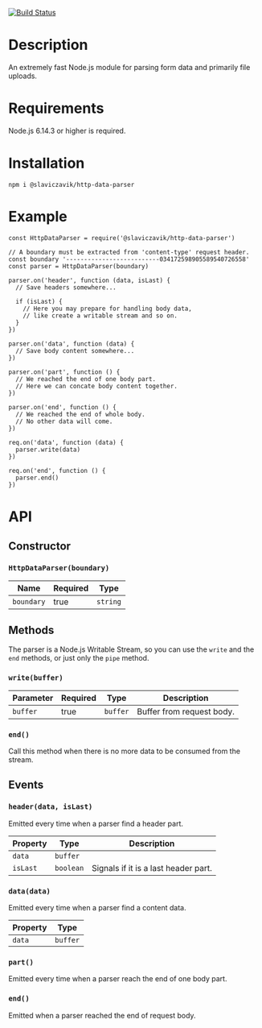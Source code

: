 [![Build Status](https://travis-ci.com/slaviczavik/http-data-parser.svg?branch=master)](https://travis-ci.com/slaviczavik/http-data-parser)

# Description
An extremely fast Node.js module for parsing form data and primarily file uploads.

# Requirements
Node.js 6.14.3 or higher is required.

# Installation
```
npm i @slaviczavik/http-data-parser
```

# Example

```JS
const HttpDataParser = require('@slaviczavik/http-data-parser')

// A boundary must be extracted from 'content-type' request header.
const boundary '--------------------------034172598905589540726558'
const parser = HttpDataParser(boundary)

parser.on('header', function (data, isLast) {
  // Save headers somewhere...

  if (isLast) {
    // Here you may prepare for handling body data,
    // like create a writable stream and so on.
  }
})

parser.on('data', function (data) {
  // Save body content somewhere...
})

parser.on('part', function () {
  // We reached the end of one body part.
  // Here we can concate body content together.
})

parser.on('end', function () {
  // We reached the end of whole body.
  // No other data will come.
})

req.on('data', function (data) {
  parser.write(data)
})

req.on('end', function () {
  parser.end()
})
```

# API

## Constructor
### `HttpDataParser(boundary)`

| Name       | Required | Type     |
| ---------- | -------- | -------- |
| `boundary` | true     | `string` |

## Methods
The parser is a Node.js Writable Stream, so you can use the `write` and the `end` methods, or just only the `pipe` method.

### `write(buffer)`

| Parameter | Required | Type     | Description               |
| --------- | -------- | -------- | ------------------------- |
| `buffer`  | true     | `buffer` | Buffer from request body. |

### `end()`
Call this method when there is no more data to be consumed from the stream.

## Events

### `header(data, isLast)`
Emitted every time when a parser find a header part.

| Property | Type      | Description
| -------- | --------- | ------------------------------------ |
| `data`   | `buffer`  |                                      |
| `isLast` | `boolean` | Signals if it is a last header part. |

### `data(data)`
Emitted every time when a parser find a content data.

| Property | Type     |
| -------- | -------- |
| `data`   | `buffer` |

### `part()`
Emitted every time when a parser reach the end of one body part.

### `end()`
Emitted when a parser reached the end of request body.
